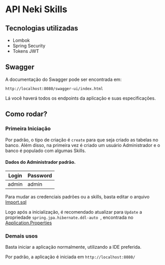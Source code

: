 
# API Neki Skills

## Tecnologias utilizadas
- Lombok
- Spring Security
- Tokens JWT

## Swagger
A documentação do Swagger pode ser encontrada em: 
```
http://localhost:8080/swagger-ui/index.html
```
Lá você haverá todos os endpoints da aplicação e suas especificações.


## Como rodar?


### Primeira Iniciação

Por padrão, o tipo de criação é `create` para que seja criado as tabelas no banco. Além disso, na primeira vez é criado um usuário Administrador e o banco é populado com algumas Skills.

#### Dados do Administrador padrão.

| Login | Password |
|-------|----------|
| admin | admin    |

Para mudar as credenciais padrões ou a skills, basta editar o arquivo [Import.sql](https://github.com/Arawns1/Projeto-NekiSkills/blob/main/server/src/main/resources/import.sql)

Logo após a inicialização, é recomendado atualizar para `Update` a propriedade `spring.jpa.hibernate.ddl-auto
`, encontrada no [Application.Properties](https://github.com/Arawns1/Projeto-NekiSkills/blob/main/server/src/main/resources/application.properties)

### Demais usos

Basta iniciar a aplicação normalmente, utilizando a IDE preferida.

Por padrão, a aplicação é iniciada em `http://localhost:8080/`

